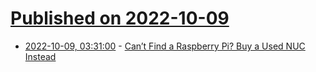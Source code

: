 # [Published on 2022-10-09](index.md)

* [2022-10-09, 03:31:00](https://soylentnews.org/article.pl?sid=22/10/08/1730202&from=rss) - [Can’t Find a Raspberry Pi? Buy a Used NUC Instead](https://soylentnews.org/article.pl?sid=22/10/08/1730202&from=rss)
